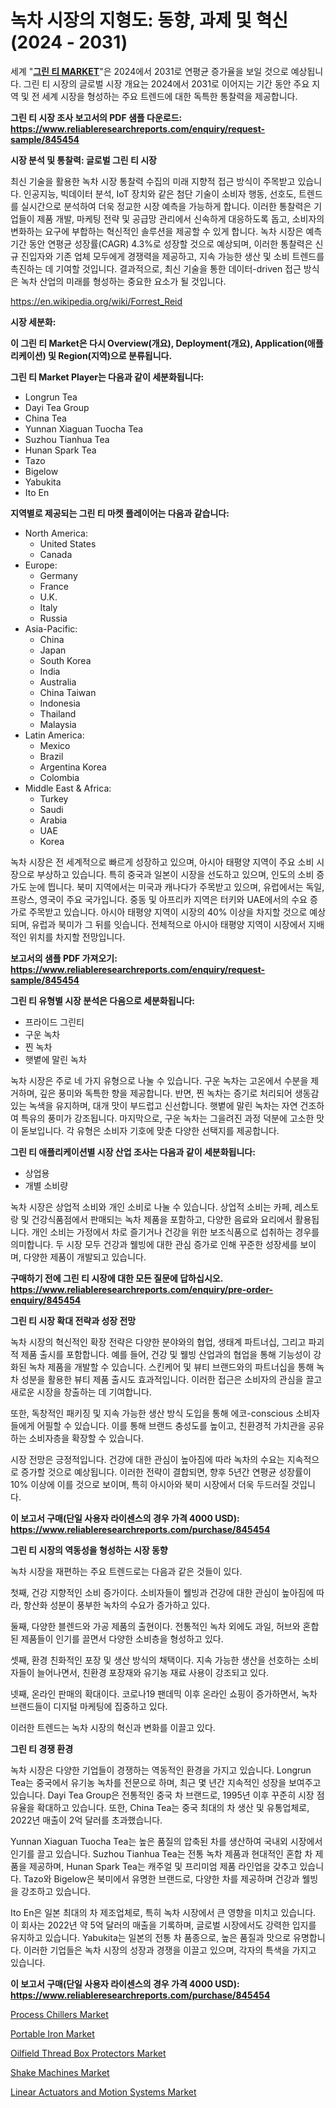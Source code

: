 <p><h1>녹차 시장의 지형도: 동향, 과제 및 혁신 (2024 - 2031)</h1></p><p>세계 "<strong><a href="https://www.reliableresearchreports.com/green-tea-r845454?utm_campaign=105&utm_medium=8&utm_source=Github&utm_content=ia&utm_term=18102024&utm_id=green-tea">그린 티 MARKET</a></strong>"은 2024에서 2031로 연평균 증가율을 보일 것으로 예상됩니다. 그린 티 시장의 글로벌 시장 개요는 2024에서 2031로 이어지는 기간 동안 주요 지역 및 전 세계 시장을 형성하는 주요 트렌드에 대한 독특한 통찰력을 제공합니다.</p>
<p><strong>그린 티 시장 조사 보고서의 PDF 샘플 다운로드: <a href="https://www.reliableresearchreports.com/enquiry/request-sample/845454?utm_campaign=105&utm_medium=8&utm_source=Github&utm_content=ia&utm_term=18102024&utm_id=green-tea">https://www.reliableresearchreports.com/enquiry/request-sample/845454</a></strong></p>
<p><strong>시장 분석 및 통찰력: 글로벌 그린 티 시장</strong></p>
<p><p>최신 기술을 활용한 녹차 시장 통찰력 수집의 미래 지향적 접근 방식이 주목받고 있습니다. 인공지능, 빅데이터 분석, IoT 장치와 같은 첨단 기술이 소비자 행동, 선호도, 트렌드를 실시간으로 분석하여 더욱 정교한 시장 예측을 가능하게 합니다. 이러한 통찰력은 기업들이 제품 개발, 마케팅 전략 및 공급망 관리에서 신속하게 대응하도록 돕고, 소비자의 변화하는 요구에 부합하는 혁신적인 솔루션을 제공할 수 있게 합니다. 녹차 시장은 예측 기간 동안 연평균 성장률(CAGR) 4.3%로 성장할 것으로 예상되며, 이러한 통찰력은 신규 진입자와 기존 업체 모두에게 경쟁력을 제공하고, 지속 가능한 생산 및 소비 트렌드를 촉진하는 데 기여할 것입니다. 결과적으로, 최신 기술을 통한 데이터-driven 접근 방식은 녹차 산업의 미래를 형성하는 중요한 요소가 될 것입니다.</p></p>
<p><a href="%7CAUTHORITHY_DOMAIN_URL%7C?utm_campaign=105&utm_medium=8&utm_source=Github&utm_content=ia&utm_term=18102024&utm_id=green-tea">https://en.wikipedia.org/wiki/Forrest_Reid</a></p>
<p><strong>시장 세분화:</strong></p>
<p><strong>이 그린 티 Market은 다시 Overview(개요), Deployment(개요), Application(애플리케이션) 및 Region(지역)으로 분류됩니다.</strong></p>
<p><strong>그린 티 Market Player는 다음과 같이 세분화됩니다:</strong></p>
<p><ul><li>Longrun Tea</li><li>Dayi Tea Group</li><li>China Tea</li><li>Yunnan Xiaguan Tuocha Tea</li><li>Suzhou Tianhua Tea</li><li>Hunan Spark Tea</li><li>Tazo</li><li>Bigelow</li><li>Yabukita</li><li>Ito En</li></ul></p>
<p><strong>지역별로 제공되는 그린 티 마켓 플레이어는 다음과 같습니다:</strong></p>
<p><ul>
    <li>
        North America:
        <ul>
            <li>United States</li>
            <li>Canada</li>
        </ul>
    </li>
    <li>
        Europe:
        <ul>
            <li>Germany</li>
            <li>France</li>
            <li>U.K.</li>
            <li>Italy</li>
            <li>Russia</li>
        </ul>
    </li>
    <li>
        Asia-Pacific:
        <ul>
            <li>China</li>
            <li>Japan</li>
            <li>South Korea</li>
            <li>India</li>
            <li>Australia</li>
            <li>China Taiwan</li>
            <li>Indonesia</li>
            <li>Thailand</li>
            <li>Malaysia</li>
        </ul>
    </li>
    <li>
        Latin America:
        <ul>
            <li>Mexico</li>
            <li>Brazil</li>
            <li>Argentina Korea</li>
            <li>Colombia</li>
        </ul>
    </li>
    <li>
        Middle East & Africa:
        <ul>
            <li>Turkey</li>
            <li>Saudi</li>
            <li>Arabia</li>
            <li>UAE</li>
            <li>Korea</li>
        </ul>
    </li>
    </ul></p>
<p><p>녹차 시장은 전 세계적으로 빠르게 성장하고 있으며, 아시아 태평양 지역이 주요 소비 시장으로 부상하고 있습니다. 특히 중국과 일본이 시장을 선도하고 있으며, 인도의 소비 증가도 눈에 띕니다. 북미 지역에서는 미국과 캐나다가 주목받고 있으며, 유럽에서는 독일, 프랑스, 영국이 주요 국가입니다. 중동 및 아프리카 지역은 터키와 UAE에서의 수요 증가로 주목받고 있습니다. 아시아 태평양 지역이 시장의 40% 이상을 차지할 것으로 예상되며, 유럽과 북미가 그 뒤를 잇습니다. 전체적으로 아시아 태평양 지역이 시장에서 지배적인 위치를 차지할 전망입니다.</p></p>
<p><strong>보고서의 샘플 PDF 가져오기: <a href="https://www.reliableresearchreports.com/enquiry/request-sample/845454?utm_campaign=105&utm_medium=8&utm_source=Github&utm_content=ia&utm_term=18102024&utm_id=green-tea">https://www.reliableresearchreports.com/enquiry/request-sample/845454</a></strong></p>
<p><strong>그린 티 유형별 시장 분석은 다음으로 세분화됩니다:</strong></p>
<p><ul><li>프라이드 그린티</li><li>구운 녹차</li><li>찐 녹차</li><li>햇볕에 말린 녹차</li></ul></p>
<p><p>녹차 시장은 주로 네 가지 유형으로 나눌 수 있습니다. 구운 녹차는 고온에서 수분을 제거하며, 깊은 풍미와 독특한 향을 제공합니다. 반면, 찐 녹차는 증기로 처리되어 생동감 있는 녹색을 유지하며, 대개 맛이 부드럽고 신선합니다. 햇볕에 말린 녹차는 자연 건조하여 특유의 풍미가 강조됩니다. 마지막으로, 구운 녹차는 그을려진 과정 덕분에 고소한 맛이 돋보입니다. 각 유형은 소비자 기호에 맞춘 다양한 선택지를 제공합니다.</p></p>
<p><strong>그린 티 애플리케이션별 시장 산업 조사는 다음과 같이 세분화됩니다:</strong></p>
<p><ul><li>상업용</li><li>개별 소비량</li></ul></p>
<p><p>녹차 시장은 상업적 소비와 개인 소비로 나눌 수 있습니다. 상업적 소비는 카페, 레스토랑 및 건강식품점에서 판매되는 녹차 제품을 포함하고, 다양한 음료와 요리에서 활용됩니다. 개인 소비는 가정에서 차로 즐기거나 건강을 위한 보조식품으로 섭취하는 경우를 의미합니다. 두 시장 모두 건강과 웰빙에 대한 관심 증가로 인해 꾸준한 성장세를 보이며, 다양한 제품이 개발되고 있습니다.</p></p>
<p><strong>구매하기 전에 그린 티 시장에 대한 모든 질문에 답하십시오. <a href="https://www.reliableresearchreports.com/enquiry/pre-order-enquiry/845454?utm_campaign=105&utm_medium=8&utm_source=Github&utm_content=ia&utm_term=18102024&utm_id=green-tea">https://www.reliableresearchreports.com/enquiry/pre-order-enquiry/845454</a></strong></p>
<p><strong>그린 티 시장 확대 전략과 성장 전망</strong></p>
<p><p>녹차 시장의 혁신적인 확장 전략은 다양한 분야와의 협업, 생태계 파트너십, 그리고 파괴적 제품 출시를 포함합니다. 예를 들어, 건강 및 웰빙 산업과의 협업을 통해 기능성이 강화된 녹차 제품을 개발할 수 있습니다. 스킨케어 및 뷰티 브랜드와의 파트너십을 통해 녹차 성분을 활용한 뷰티 제품 출시도 효과적입니다. 이러한 접근은 소비자의 관심을 끌고 새로운 시장을 창출하는 데 기여합니다.</p><p>또한, 독창적인 패키징 및 지속 가능한 생산 방식 도입을 통해 에코-conscious 소비자들에게 어필할 수 있습니다. 이를 통해 브랜드 충성도를 높이고, 친환경적 가치관을 공유하는 소비자층을 확장할 수 있습니다.</p><p>시장 전망은 긍정적입니다. 건강에 대한 관심이 높아짐에 따라 녹차의 수요는 지속적으로 증가할 것으로 예상됩니다. 이러한 전략이 결합되면, 향후 5년간 연평균 성장률이 10% 이상에 이를 것으로 보이며, 특히 아시아와 북미 시장에서 더욱 두드러질 것입니다.</p></p>
<p><strong>이 보고서 구매(단일 사용자 라이센스의 경우 가격 4000 USD): <a href="https://www.reliableresearchreports.com/purchase/845454?utm_campaign=105&utm_medium=8&utm_source=Github&utm_content=ia&utm_term=18102024&utm_id=green-tea">https://www.reliableresearchreports.com/purchase/845454</a></strong></p>
<p><strong>그린 티 시장의 역동성을 형성하는 시장 동향</strong></p>
<p><p>녹차 시장을 재편하는 주요 트렌드로는 다음과 같은 것들이 있다. </p><p>첫째, 건강 지향적인 소비 증가이다. 소비자들이 웰빙과 건강에 대한 관심이 높아짐에 따라, 항산화 성분이 풍부한 녹차의 수요가 증가하고 있다. </p><p>둘째, 다양한 블렌드와 가공 제품의 출현이다. 전통적인 녹차 외에도 과일, 허브와 혼합된 제품들이 인기를 끌면서 다양한 소비층을 형성하고 있다.</p><p>셋째, 환경 친화적인 포장 및 생산 방식의 채택이다. 지속 가능한 생산을 선호하는 소비자들이 늘어나면서, 친환경 포장재와 유기농 재료 사용이 강조되고 있다.</p><p>넷째, 온라인 판매의 확대이다. 코로나19 팬데믹 이후 온라인 쇼핑이 증가하면서, 녹차 브랜드들이 디지털 마케팅에 집중하고 있다. </p><p>이러한 트렌드는 녹차 시장의 혁신과 변화를 이끌고 있다.</p></p>
<p><strong>그린 티 경쟁 환경</strong></p>
<p><p>녹차 시장은 다양한 기업들이 경쟁하는 역동적인 환경을 가지고 있습니다. Longrun Tea는 중국에서 유기농 녹차를 전문으로 하며, 최근 몇 년간 지속적인 성장을 보여주고 있습니다. Dayi Tea Group은 전통적인 중국 차 브랜드로, 1995년 이후 꾸준히 시장 점유율을 확대하고 있습니다. 또한, China Tea는 중국 최대의 차 생산 및 유통업체로, 2022년 매출이 2억 달러를 초과했습니다.</p><p>Yunnan Xiaguan Tuocha Tea는 높은 품질의 압축된 차를 생산하여 국내외 시장에서 인기를 끌고 있습니다. Suzhou Tianhua Tea는 전통 녹차 제품과 현대적인 혼합 차 제품을 제공하며, Hunan Spark Tea는 캐주얼 및 프리미엄 제품 라인업을 갖추고 있습니다. Tazo와 Bigelow은 북미에서 유명한 브랜드로, 다양한 차를 제공하며 건강과 웰빙을 강조하고 있습니다.</p><p>Ito En은 일본 최대의 차 제조업체로, 특히 녹차 시장에서 큰 영향을 미치고 있습니다. 이 회사는 2022년 약 5억 달러의 매출을 기록하며, 글로벌 시장에서도 강력한 입지를 유지하고 있습니다. Yabukita는 일본의 전통 차 품종으로, 높은 품질과 맛으로 유명합니다. 이러한 기업들은 녹차 시장의 성장과 경쟁을 이끌고 있으며, 각자의 특색을 가지고 있습니다.</p></p>
<p><strong>이 보고서 구매(단일 사용자 라이센스의 경우 가격 4000 USD): <a href="https://www.reliableresearchreports.com/purchase/845454?utm_campaign=105&utm_medium=8&utm_source=Github&utm_content=ia&utm_term=18102024&utm_id=green-tea">https://www.reliableresearchreports.com/purchase/845454</a></strong></p>
<p><p><a href="https://issuu.com/reportprime-2/docs/process-chillers-market-size-2030.p_7bffefacba63ad?utm_campaign=105&utm_medium=8&utm_source=Github&utm_content=ia&utm_term=18102024&utm_id=green-tea">Process Chillers Market</a></p><p><a href="https://www.linkedin.com/pulse/navigating-global-portable-iron-market-from-trends-strategy-xjtuc?utm_campaign=105&utm_medium=8&utm_source=Github&utm_content=ia&utm_term=18102024&utm_id=green-tea">Portable Iron Market</a></p><p><a href="https://github.com/tacitam515l/Market-Research-Report-List-1/blob/main/oilfield-thread-box-protectors-market.md?utm_campaign=105&utm_medium=8&utm_source=Github&utm_content=ia&utm_term=18102024&utm_id=green-tea">Oilfield Thread Box Protectors Market</a></p><p><a href="https://issuu.com/reportprime-2/docs/shake-machines-market-size-2030.ppt_38abe90054b3e6?utm_campaign=105&utm_medium=8&utm_source=Github&utm_content=ia&utm_term=18102024&utm_id=green-tea">Shake Machines Market</a></p><p><a href="https://github.com/JamesCox407/Market-Research-Report-List-1/blob/main/linear-actuators-and-motion-systems-market.md?utm_campaign=105&utm_medium=8&utm_source=Github&utm_content=ia&utm_term=18102024&utm_id=green-tea">Linear Actuators and Motion Systems Market</a></p></p>